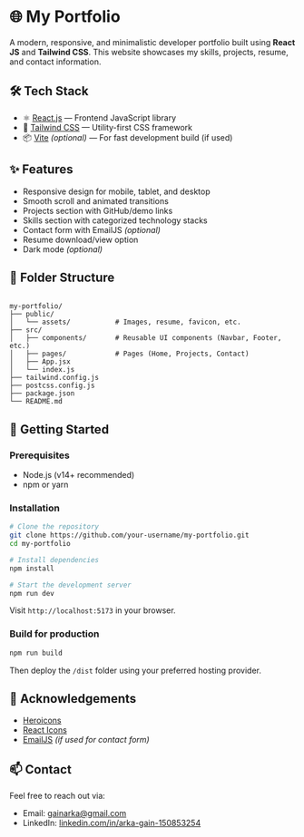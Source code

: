 
# 🌐 My Portfolio

A modern, responsive, and minimalistic developer portfolio built using **React JS** and **Tailwind CSS**. This website showcases my skills, projects, resume, and contact information.

## 🛠️ Tech Stack

- ⚛️ [React.js](https://reactjs.org/) — Frontend JavaScript library
- 🎨 [Tailwind CSS](https://tailwindcss.com/) — Utility-first CSS framework
- 📦 [Vite](https://vitejs.dev/) *(optional)* — For fast development build (if used)

## ✨ Features

- Responsive design for mobile, tablet, and desktop
- Smooth scroll and animated transitions
- Projects section with GitHub/demo links
- Skills section with categorized technology stacks
- Contact form with EmailJS *(optional)*
- Resume download/view option
- Dark mode *(optional)*

## 📁 Folder Structure

```

my-portfolio/
├── public/
│   └── assets/           # Images, resume, favicon, etc.
├── src/
│   ├── components/       # Reusable UI components (Navbar, Footer, etc.)
│   ├── pages/            # Pages (Home, Projects, Contact)
│   ├── App.jsx
│   └── index.js
├── tailwind.config.js
├── postcss.config.js
├── package.json
└── README.md

````

## 🚀 Getting Started

### Prerequisites

- Node.js (v14+ recommended)
- npm or yarn

### Installation

```bash
# Clone the repository
git clone https://github.com/your-username/my-portfolio.git
cd my-portfolio

# Install dependencies
npm install

# Start the development server
npm run dev
````

Visit `http://localhost:5173` in your browser.



### Build for production

```bash
npm run build
```

Then deploy the `/dist` folder using your preferred hosting provider.

## 🙌 Acknowledgements

* [Heroicons](https://heroicons.com/)
* [React Icons](https://react-icons.github.io/react-icons/)
* [EmailJS](https://www.emailjs.com/) *(if used for contact form)*

## 📫 Contact

Feel free to reach out via:

* Email: [gainarka@gmail.com](mailto:gainarka@gmail.com)
* LinkedIn: [linkedin.com/in/arka-gain-150853254](https://linkedin.com/in/arka-gain-150853254")
